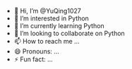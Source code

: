 - 👋 Hi, I’m @YuQing1027
- 👀 I’m interested in Python
- 🌱 I’m currently learning Python
- 💞️ I’m looking to collaborate on Python
- 📫 How to reach me ...
- 😄 Pronouns: ...
- ⚡ Fun fact: ...

<!---
YuQing1027/YuQing1027 is a ✨ special ✨ repository because its `README.md` (this file) appears on your GitHub profile.
You can click the Preview link to take a look at your changes.
--->
